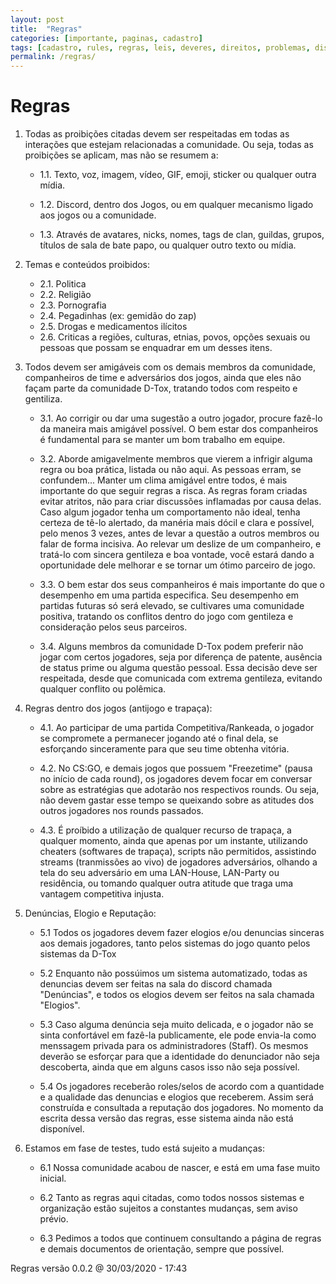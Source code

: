 ```yaml
---
layout: post
title:  "Regras"
categories: [importante, paginas, cadastro]
tags: [cadastro, rules, regras, leis, deveres, direitos, problemas, disputas, conflitos, convivencia, participar]
permalink: /regras/ 
---
```



# Regras

1. Todas as proibições citadas devem ser respeitadas em todas as interações que estejam relacionadas a comunidade. Ou seja, todas as proibições se aplicam, mas não se resumem a:
    - 1.1. Texto, voz, imagem, vídeo, GIF, emoji, sticker ou qualquer outra mídia. 

    - 1.2. Discord, dentro dos Jogos, ou em qualquer mecanismo ligado aos jogos ou a  comunidade.

    - 1.3. Através de avatares, nicks, nomes, tags de clan, guildas, grupos, títulos de sala de bate papo, ou qualquer outro texto ou mídia.


2. Temas e conteúdos proibidos:
	- 2.1. Politica
	- 2.2. Religião
	- 2.3. Pornografia
	- 2.4. Pegadinhas (ex: gemidão do zap)
	- 2.5. Drogas e medicamentos ilícitos
	- 2.6. Criticas a regiões, culturas, etnias, povos, opções sexuais ou pessoas que possam se enquadrar em um desses itens.

3. Todos devem ser amigáveis com os demais membros da comunidade, companheiros de time e adversários dos jogos, ainda que eles não façam parte da comunidade D-Tox, tratando todos com respeito e gentiliza. 
	- 3.1. Ao corrigir ou dar uma sugestão a outro jogador, procure fazê-lo da maneira mais amigável possível. O bem estar dos companheiros é fundamental para se manter um bom trabalho em equipe.

	- 3.2. Aborde amigavelmente membros que vierem a infrigir alguma regra ou boa prática, listada ou não aqui. As pessoas erram, se confundem... Manter um clima amigável entre todos, é mais importante do que seguir regras a risca. As regras foram criadas evitar atritos, não para criar discussões inflamadas por causa delas. Caso algum jogador tenha um comportamento não ideal, tenha certeza de tê-lo alertado, da manéria mais dócil e clara e possível, pelo menos 3 vezes, antes de levar a questão a outros membros ou falar de forma incisiva. Ao relevar um deslize de um companheiro, e tratá-lo com sincera gentileza e boa vontade, você estará dando a oportunidade dele melhorar e se tornar um ótimo parceiro de jogo. 

	- 3.3. O bem estar dos seus companheiros é mais importante do que o desempenho em uma partida especifica. Seu desempenho em partidas futuras só será elevado, se cultivares uma comunidade positiva, tratando os conflitos dentro do jogo com gentileza e consideração pelos seus parceiros.

	- 3.4. Alguns membros da comunidade D-Tox podem preferir não jogar com certos jogadores, seja por diferença de patente, ausência de status prime ou alguma questão pessoal. Essa decisão deve ser respeitada, desde que comunicada com extrema gentileza, evitando qualquer conflito ou polêmica.

4. Regras dentro dos jogos (antijogo e trapaça):
	- 4.1. Ao participar de uma partida Competitiva/Rankeada, o jogador se compromete a permanecer jogando até o final dela, se esforçando sinceramente para que seu time obtenha vitória.

	- 4.2. No CS:GO, e demais jogos que possuem "Freezetime" (pausa no início de cada round), os jogadores devem focar em conversar sobre as estratégias que adotarão nos respectivos rounds. Ou seja, não devem gastar esse tempo se queixando sobre as atitudes dos outros jogadores nos rounds passados.

	- 4.3. É proíbido a utilização de qualquer recurso de trapaça, a qualquer momento, ainda que apenas por um instante, utilizando cheaters (softwares de trapaça), scripts não permitidos, assistindo streams (tranmissões ao vivo) de jogadores adversários, olhando a tela do seu adversário em uma LAN-House, LAN-Party ou residência, ou tomando qualquer outra atitude que traga uma vantagem competitiva injusta.
	
5. Denúncias, Elogio e Reputação:
	- 5.1 Todos os jogadores devem fazer elogios e/ou denuncias sinceras aos demais jogadores, tanto pelos sistemas do jogo quanto pelos sistemas da D-Tox

	- 5.2 Enquanto não possúimos um sistema automatizado, todas as denuncias devem ser feitas na sala do discord chamada "Denúncias", e todos os elogios devem ser feitos na sala chamada "Elogios".

	- 5.3 Caso alguma denúncia seja muito delicada, e o jogador não se sinta confortável em fazê-la publicamente, ele pode envia-la como menssagem privada para os administradores (Staff). Os mesmos deverão se esforçar para que a identidade do denunciador não seja descoberta, ainda que em alguns casos isso não seja possível.

	- 5.4 Os jogadores receberão roles/selos de acordo com a quantidade e a qualidade das denuncias e elogios que receberem. Assim será construída e consultada a reputação dos jogadores. No momento da escrita dessa versão das regras, esse sistema ainda não está disponível.
	

6. Estamos em fase de testes, tudo está sujeito a mudanças:

	- 6.1 Nossa comunidade acabou de nascer, e está em uma fase muito inicial.  

	- 6.2 Tanto as regras aqui citadas, como todos nossos sistemas e organização estão sujeitos a constantes mudanças, sem aviso prévio. 

	- 6.3 Pedimos a todos que continuem consultando a página de regras e demais documentos de orientação, sempre que possível.
	
Regras versão 0.0.2 @ 30/03/2020 - 17:43
